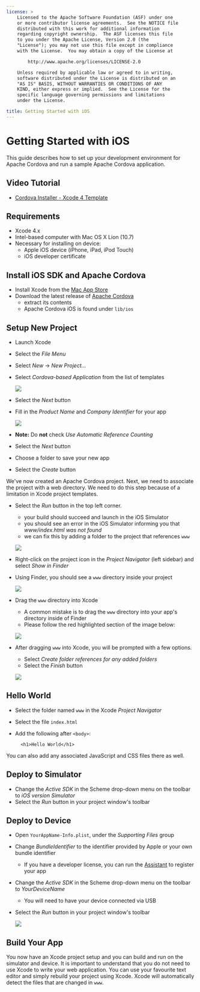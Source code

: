 ```yaml
---
license: >
    Licensed to the Apache Software Foundation (ASF) under one
    or more contributor license agreements.  See the NOTICE file
    distributed with this work for additional information
    regarding copyright ownership.  The ASF licenses this file
    to you under the Apache License, Version 2.0 (the
    "License"); you may not use this file except in compliance
    with the License.  You may obtain a copy of the License at

        http://www.apache.org/licenses/LICENSE-2.0

    Unless required by applicable law or agreed to in writing,
    software distributed under the License is distributed on an
    "AS IS" BASIS, WITHOUT WARRANTIES OR CONDITIONS OF ANY
    KIND, either express or implied.  See the License for the
    specific language governing permissions and limitations
    under the License.

title: Getting Started with iOS
---
```


Getting Started with iOS
========================

This guide describes how to set up your development environment for Apache Cordova and run a sample Apache Cordova application.

Video Tutorial
--------------

- [Cordova Installer - Xcode 4 Template](http://www.youtube.com/v/R9zktJUN7AI?autoplay=1)

Requirements
------------
- Xcode 4.x
- Intel-based computer with Mac OS X Lion (10.7)
- Necessary for installing on device:
    - Apple iOS device (iPhone, iPad, iPod Touch)
    - iOS developer certificate

Install iOS SDK and Apache Cordova
----------------------------------

- Install Xcode from the [Mac App Store](http://itunes.apple.com/us/app/xcode/id497799835?mt=12)
- Download the latest release of [Apache Cordova](http://phonegap.com/download)
    - extract its contents
    - Apache Cordova iOS is found under `lib/ios`

Setup New Project
-----------------

- Launch Xcode
- Select the _File Menu_
- Select _New_ -> _New Project..._
- Select _Cordova-based Application_ from the list of templates

    ![](img/guide/platforms/ios/XCode4-templates.png)

- Select the _Next_ button
- Fill in the _Product Name_ and _Company Identifier_ for your app

    ![](img/guide/platforms/ios/xcode4-name_your_app.png)

- **Note:** Do **not** check _Use Automatic Reference Counting_
- Select the _Next_ button
- Choose a folder to save your new app
- Select the _Create_ button

We've now created an Apache Cordova project. Next, we need to associate the
project with a web directory. We need to do this step because of a limitation
in Xcode project templates.

- Select the _Run_ button in the top left corner. 
    - your build should succeed and launch in the iOS Simulator
    - you should see an error in the iOS Simulator informing you that _www/index.html was not found_
    - we can fix this by adding a folder to the project that references `www`

    ![](img/guide/platforms/ios/index-not-found.png)

- Right-click on the project icon in the _Project Navigator_ (left sidebar) and select _Show in Finder_
- Using Finder, you should see a `www` directory inside your project

    ![](img/guide/platforms/ios/www-folder.png)

- Drag the `www` directory into Xcode
    - A common mistake is to drag the `www` directory into your app's directory inside of Finder
    - Please follow the red highlighted section of the image below:

    ![](img/guide/platforms/ios/project.jpg)

- After dragging `www` into Xcode, you will be prompted with a few options.
    - Select _Create folder references for any added folders_
    - Select the _Finish_ button

    ![](img/guide/platforms/ios/create-folder-reference.png)

Hello World
-----------

- Select the folder named `www` in the Xcode _Project Navigator_
- Select the file `index.html`
- Add the following after `<body>`:

        <h1>Hello World</h1>

You can also add any associated JavaScript and CSS files there as well.
    
Deploy to Simulator
-------------------

- Change the _Active SDK_ in the Scheme drop-down menu on the toolbar to _iOS version Simulator_
- Select the _Run_ button in your project window's toolbar

Deploy to Device
----------------

- Open `YourAppName-Info.plist`, under the _Supporting Files_ group
- Change _BundleIdentifier_ to the identifier provided by Apple or your own bundle identifier
    - If you have a developer license, you can run the [Assistant](http://developer.apple.com/iphone/manage/overview/index.action) to register your app
- Change the _Active SDK_ in the Scheme drop-down menu on the toolbar to _YourDeviceName_
    - You will need to have your device connected via USB
- Select the _Run_ button in your project window's toolbar

    ![](img/guide/platforms/ios/HelloWorldiPhone4.png)

Build Your App
--------------

You now have an Xcode project setup and you can build and run on the simulator and device.
It is important to understand that you do not need to use Xcode to write your web application.
You can use your favourite text editor and simply rebuild your project using Xcode.
Xcode will automatically detect the files that are changed in `www`.
